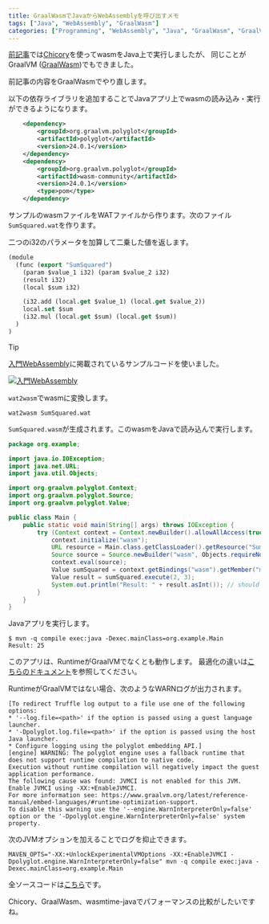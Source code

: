```yaml
---
title: GraalWasmでJavaからWebAssemblyを呼び出すメモ
tags: ["Java", "WebAssembly", "GraalWasm"]
categories: ["Programming", "WebAssembly", "Java", "GraalWasm", "GraalVM"]
---
```


[前記事](/entries/806)では[Chicory](https://github.com/dylibso/chicory)を使ってwasmをJava上で実行しましたが、
同じことがGraalVM ([GraalWasm](https://www.graalvm.org/latest/reference-manual/wasm/))でもできました。

前記事の内容をGraalWasmでやり直します。

以下の依存ライブラリを追加することでJavaアプリ上でwasmの読み込み・実行ができるようになります。

```xml
	<dependency>
		<groupId>org.graalvm.polyglot</groupId>
		<artifactId>polyglot</artifactId>
		<version>24.0.1</version>
	</dependency>
	<dependency>
		<groupId>org.graalvm.polyglot</groupId>
		<artifactId>wasm-community</artifactId>
		<version>24.0.1</version>
		<type>pom</type>
	</dependency>
```

サンプルのwasmファイルをWATファイルから作ります。次のファイル`SumSquared.wat`を作ります。

二つのi32のパラメータを加算して二乗した値を返します。

```lisp
(module
  (func (export "SumSquared")
    (param $value_1 i32) (param $value_2 i32)
    (result i32)
    (local $sum i32)

    (i32.add (local.get $value_1) (local.get $value_2))
    local.set $sum
    (i32.mul (local.get $sum) (local.get $sum))
  )
)
```

> [!TIP]
> [入門WebAssembly](https://www.amazon.co.jp/%E5%85%A5%E9%96%80WebAssembly-Rick-Battagline-ebook/dp/B09MQ6CSBG?crid=2F88E3ZRLB9ML&keywords=webassembly&qid=1688271177&sprefix=WebAssembly%2Caps%2C260&sr=8-6&linkCode=li2&tag=ikam-22&linkId=9a9576034b15b62f172d59f69c3f1784&language=ja_JP&ref_=as_li_ss_il)に掲載されているサンプルコードを使いました。
> 
> [![入門WebAssembly](https://github.com/making/blog.ik.am/assets/106908/0825cd6a-05f9-4d3a-9e7e-8c3be783709c)](https://www.amazon.co.jp/%E5%85%A5%E9%96%80WebAssembly-Rick-Battagline-ebook/dp/B09MQ6CSBG?crid=2F88E3ZRLB9ML&keywords=webassembly&qid=1688271177&sprefix=WebAssembly%2Caps%2C260&sr=8-6&linkCode=li2&tag=ikam-22&linkId=9a9576034b15b62f172d59f69c3f1784&language=ja_JP&ref_=as_li_ss_il)


`wat2wasm`でwasmに変換します。

```
wat2wasm SumSquared.wat 
```

`SumSquared.wasm`が生成されます。このwasmをJavaで読み込んで実行します。


```java
package org.example;

import java.io.IOException;
import java.net.URL;
import java.util.Objects;

import org.graalvm.polyglot.Context;
import org.graalvm.polyglot.Source;
import org.graalvm.polyglot.Value;

public class Main {
	public static void main(String[] args) throws IOException {
		try (Context context = Context.newBuilder().allowAllAccess(true).build()) {
			context.initialize("wasm");
			URL resource = Main.class.getClassLoader().getResource("SumSquared.wasm");
			Source source = Source.newBuilder("wasm", Objects.requireNonNull(resource)).name("main").build();
			context.eval(source);
			Value sumSquared = context.getBindings("wasm").getMember("main").getMember("SumSquared");
			Value result = sumSquared.execute(2, 3);
			System.out.println("Result: " + result.asInt()); // should print 25 ((2 + 3) * (2 + 3) = 25)
		}
	}
}
```

Javaアプリを実行します。

```
$ mvn -q compile exec:java -Dexec.mainClass=org.example.Main
Result: 25
```


このアプリは、RuntimeがGraalVMでなくとも動作します。 最適化の違いは[こちらのドキュメント](https://www.graalvm.org/latest/reference-manual/embed-languages/#runtime-optimization-support)を参照してください。

RuntimeがGraalVMではない場合、次のようなWARNログが出力されます。

```
[To redirect Truffle log output to a file use one of the following options:
* '--log.file=<path>' if the option is passed using a guest language launcher.
* '-Dpolyglot.log.file=<path>' if the option is passed using the host Java launcher.
* Configure logging using the polyglot embedding API.]
[engine] WARNING: The polyglot engine uses a fallback runtime that does not support runtime compilation to native code.
Execution without runtime compilation will negatively impact the guest application performance.
The following cause was found: JVMCI is not enabled for this JVM. Enable JVMCI using -XX:+EnableJVMCI.
For more information see: https://www.graalvm.org/latest/reference-manual/embed-languages/#runtime-optimization-support.
To disable this warning use the '--engine.WarnInterpreterOnly=false' option or the '-Dpolyglot.engine.WarnInterpreterOnly=false' system property.
```

次のJVMオプションを加えることでログを抑止できます。

```
MAVEN_OPTS="-XX:+UnlockExperimentalVMOptions -XX:+EnableJVMCI -Dpolyglot.engine.WarnInterpreterOnly=false" mvn -q compile exec:java -Dexec.mainClass=org.example.Main
```


全ソースコードは[こちら](https://github.com/making/hello-graalwasm)です。


Chicory、GraalWasm、wasmtime-javaでパフォーマンスの比較がしたいですね。